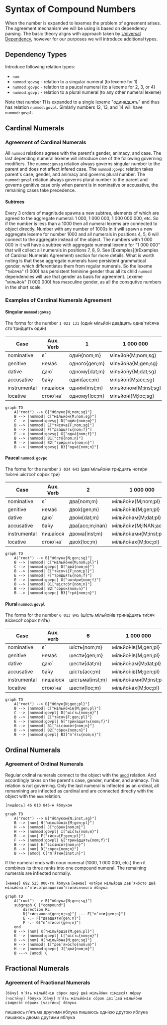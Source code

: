 # Syntax of Compound Numbers

When the number is expanded to lexemes the problem of agreement arises. The agreement mechanism we will be using is based on dependency parsing. The basic theory aligns with approach taken by [Universal Dependency](https://universaldependencies.org/u/dep/nummod.html), however for our purposes we will introduce additional types.

## Dependency Types

Introduce following relation types:

- `num`
- `nummod:govsg` - relation to a singular numeral (to lexeme for 1)
- `nummod:govpc` - relation to a paucal numeral (to a lexeme for 2, 3, or 4)
- `nummod:govpl` - relation to a plural numeral (to any other numeral lexeme)

Note that number 11 is expanded to a single lexeme "одина́дцять" and thus has relation `nummod:govpl`. Simlarly numbers 12, 13, and 14 will have `nummod:govpl`.

## Cardinal Numerals

### Agreement of Cardinal Numerals

All `nummod` relations agrees with the parent's gender, animacy, and case. The last depending numeral lexeme will introduce one of the following governing modifiers.
The `nummod:govsg` relation always governs singular number to the parent and does not affect infered case.
The `nummod:govpc` relation takes parent's case, gender, and animacy and governs plural number.
The `nummod:govpl` relation always governs plural number to the parent and governs genitive case only when parent is in nominative or accusative, the remaining cases take precedence.

#### Subtrees

Every 3 orders of magnitude spawns a new subtree, elements of which are agreed to the aggregate numeral: 1 000, 1 000 000, 1 000 000 000, etc.
So if the number is less than a 1000 then all numeral lexems are connected to object directly. Number with any number of 1000s in it will spawn a new aggregate lexeme for number 1000 and all numerals in positions 4, 5, 6 will connect to the aggregate instead of the object. The numbers with 1 000 000 in it will have a subtree with aggregate numeral lexeme for "1 000 000" that will collect all numerals in positions 7, 8, 9. See [Examples](#Examples of Cardinal Numerals Agreement) section for more details.
What is worth noting is that these aggregate numerals have persistent grammatical gender, which differentiates them from regular numerals. So the lexeme "ти́сяча" (1 000) has persistent feminine gender thus all its child `nummod` dependencies will use that gender as basis for agreement. Lexeme "мільйо́н" (1 000 000) has masculine gender, as all the consqutive numbers in the short scale.

### Examples of Cardinal Numerals Agreement

#### Singular `nummod:govsg`

The forms for the number `1 021 131` (оди́н мільйо́н два́дцять одна́ ти́сяча сто́ три́дцять оди́н)

| Case | Aux. Verb | 1 | 1 000 000 | 20 | 1 | 1000 | 100 | 30 | 1 | Obj. |
|---|---|---|---|---|---|---|---|---|---|---|
| nominative | є́ | оди́н{nom;m} | мільйо́н{M;nom;sg} | два́дцять{nom;f} | одна́{nom;f} | ти́сяча{F;nom;sg} | сто́{nom;n} | три́дцять{nom;n} | одне́{nom;n} | я́блуко{N;nom;sg} |
| genitive | нема́є | одного́{gen;m} | мільйо́на{M;gen;sg} | двадцяти́{gen;f} | одніє́ї{gen;f} | ти́сячі{F;gen;sg} | ста́{gen;n} | тридцяти́{gen;n} | одного́{gen;n} | я́блука{N;gen;sg} |
| dative | даю́ | одному́{dat;m} | мільйо́ну{M;dat;sg} | двадцяти́{dat;f} | одні́й{dat;f} | ти́сячі{F;dat;sg} | ста́{dat;n} | тридцяти́{dat;n} | одному́{dat;n} | я́блуку{N;dat;sg} |
| accusative | ба́чу | оди́н{acc;m} | мільйо́н{M;acc;sg} | два́дцять{acc;f} | одну́{acc;f} | ти́сячу{F;acc;sg} | сто́{acc;n} | три́дцять{acc;n} | одне́{acc;n} | я́блуко{N;acc;sg} |
| instrumental | пиша́юся | одни́м{inst;m} | мільйо́ном{M;inst;sg} | двадцятьма́{inst;f} | одніє́ю{inst;f} | ти́сячею{F;inst;sg} | ста́{inst;n} | тридцятьма́{inst;n} | одни́м{inst;n} | я́блуком{N;inst;sg} |
| locative | стою́ на́ | одному́{loc;m} | мільйо́ні{M;loc;sg} | двадцяти́{loc;f} | одні́й{loc;f} | ти́сячі{F;loc;sg} | ста́{loc;n} | тридцяти́{loc;n} | одному́{loc;n} | я́блуку{N;loc;sg} |

```mermaid
graph TD
    A("root") --> B["я́блуко{N;nom;sg}"]
    B --> |nummod| C["мільйо́н{M;nom;sg}"]
    C --> |nummod:govsg| D["оди́н{nom;m}"]
    B --> |nummod| E["ти́сяча{F;nom;sg}"]
    E --> |nummod| F["два́дцять{nom;f}"]
    E --> |nummod:govsg| G["одна́{nom;f}"]
    B --> |nummod| B1["сто́{nom;n}"]
    B --> |nummod| B2["три́дцять{nom;n}"]
    B --> |nummod:govsg| B3["одне́{nom;n}"]
```

#### Paucal `nummod:govpc`

The forms for the number `2 034 643` (два́ мільйо́ни три́дцять чоти́ри ти́сячі шістсо́т со́рок три́)

| Case | Aux. Verb | 2 | 1 000 000 | 30 | 4 | 1000 | 600 | 40 | 3 | Obj. |
|---|---|---|---|---|---|---|---|---|---|---|
| nominative | є́ | два́{nom;m} | мільйо́ни{M;nom;pl} | три́дцять{nom;f} | чоти́ри{nom;f} | ти́сячі{F;nom;pl} | шістсо́т{nom;n} | со́рок{nom;n} | три́{nom;n} | я́блука{N;gen;sg} |
| genitive | нема́є | дво́х{gen;m} | мільйо́нів{M;gen;pl} | тридцяти́{gen;f} | чотирьо́х{gen;f} | ти́сяч{F;gen;pl} | шестисо́т{gen;n} | сорока́{gen;n} | трьо́х{gen;n} | я́блук{N;gen;pl} |
| dative | даю́ | дво́м{dat;m} | мільйо́нам{M;dat;pl} | тридцяти́{dat;f} | чотирьо́м{dat;f} | ти́сячам{F;dat;pl} | шестиста́м{dat;n} | сорока́{dat;n} | трьо́м{dat;n} | я́блукам{N;dat;pl} |
| accusative | ба́чу | два́{acc;m;inan} | мільйо́ни{M;INAN;acc;pl} | три́дцять{acc;f;inan} | чоти́ри{acc;f;inan} | ти́сячі{F;INAN;acc;pl} | шістсо́т{acc;n;inan} | со́рок{acc;n;inan} | три́{acc;n;inan} | я́блука{N;gen;pl} |
| instrumental | пиша́юся | двома́{inst;m} | мільйо́нами{M;inst;pl} | тридцятьма́{inst;f} | чотирма́{inst;f} | ти́сячами{F;inst;pl} | шістьмаста́ми{inst;n} | сорока́{inst;n} | трьома́{inst;n} | я́блуками{N;acc;pl} |
| locative | стою́ на́ | дво́х{loc;m} | мільйо́нах{M;loc;pl} | тридцяти́{loc;f} | чотирьо́х{loc;f} | ти́сячах{F;loc;pl} | шестиста́х{loc;n} | сорока́{loc;n} | трьо́х{loc;n} | я́блуках{N;loc;pl} |

```mermaid
graph TD
    A("root") --> B["я́блука{N;gen;sg}"]
    B --> |nummod| C["мільйо́ни{M;nom;pl}"]
    C --> |nummod:govpc| D["два́{nom;m}"]
    B --> |nummod| E["ти́сячі{F;nom;pl}"]
    E --> |nummod| F["три́дцять{nom;f}"]
    E --> |nummod:govpc| G["чоти́ри{nom;f}"]
    B --> |nummod| B1["шістсо́т{nom;n}"]
    B --> |nummod| B2["со́рок{nom;n}"]
    B --> |nummod:govpc| B3["три́{nom;n}"]
```

#### Plural `nummod:govpl`

The forms for the number `6 013 845` (ші́сть мільйо́нів трина́дцять ти́сяч вісімсо́т со́рок пʼя́ть)

| Case | Aux. verb | 6 | 1 000 000 | 13 | 1000 | 800 | 40 | 5 | Obj. |
|---|---|---|---|---|---|---|---|---|---|
| nominative | є́ | ші́сть{nom;m} | мільйо́нів{M;gen;pl} | трина́дцять{nom;f} | ти́сяч{F;gen;pl} | вісімсо́т{nomn;n} | со́рок{nom;n} | пʼя́ть{nom;n} | я́блук{N;gen;pl} |
| genitive | нема́є | шести́{gen;m} | мільйо́нів{M;gen;pl} | тринадцяти́{gen;f} | ти́сяч{F;gen;pl} | восьмисо́т{gen;n} | сорока́{gen;n} | пʼяти́{gen;n} | я́блук{N;gen;pl} |
| dative | даю́ | шести́{dat;m} | мільйо́нам{M;dat;pl} | тринадцяти́{dat;f} | ти́сячам{F;dat;pl} | восьмиста́м{dat;n} | сорока́{dat;n} | пʼяти́{dat;n} | я́блукам{N;dat;pl} |
| accusative | ба́чу | ші́сть{acc;m} | мільйо́нів{M;gen;pl} | трина́дцять{acc;f} | ти́сяч{F;gen;pl} | вісімсо́т{acc;n} | со́рок{acc;n} | пʼя́ть{acc;n} | я́блук{N;gen;pl} |
| instrumental | пиша́юся | шістьма́{inst;m} | мільйо́нами{M;inst;pl} | тринадцятьма́{inst;f} | ти́сячами{F;inst;pl} | вісьмаста́ми{inst;n} | сорока́{inst;n} | пʼятьма́{inst;n} | я́блуками{N;inst;pl} |
| locative | стою́ на́ | шести́{loc;m} | мільйо́нах{M;loc;pl} | тринадцяти́{loc;f} | ти́сячах{F;loc;pl} | восьмиста́х{loc;n} | сорока́{loc;n} | пʼяти́{loc;n} | я́блуках{N;loc;pl} |

```mermaid
graph TD
    A("root") --> B["я́блук{N;gen;pl}"]
    B --> |nummod| C["мільйо́нів{M;gen;pl}"]
    C --> |nummod:govpl| D["ші́сть{nom;m}"]
    B --> |nummod| E["ти́сяч{F;gen;pl}"]
    E --> |nummod:govpl| G["трина́дцять{nom;f}"]
    B --> |nummod| B1["вісімсо́т{nom;n}"]
    B --> |nummod| B2["со́рок{nom;n}"]
    B --> |nummod:govpl| B3["пʼя́ть{nom;n}"]
```

## Ordinal Numerals

### Agreement of Ordinal Numerals

Regular ordinal numerals connect to the object with the [`amod`](https://universaldependencies.org/u/dep/amod.html) relation. And accordingly takes on the parent's case, gender, number, and animacy. This relation is not governing. Only the last numeral is inflected as an ordinal, all remamining are inflected as cardinal and are connected directly with the object with the `num` relation.

`[пиша́юсь] 46 013 845-м я́блуком`

```mermaid
graph TD
    A("root") --> B["я́блуком{N;inst;sg}"]
    B --> |num| H["мільйо́нів{M;gen;pl}"]
    H --> |nummod| J["со́рок{nom;m}"]
    H --> |nummod:govpl| I["ші́сть{nom;m}"]
    B --> |num| F["ти́сяч{F;gen;pl}"]
    F --> |nummod:govpl| G["трина́дцять{nom;f}"]
    B --> |num| E["вісімсо́т{nom;n}"]
    B --> |num| D["со́рок{nom;n}"]
    B --> |amod| C["пʼя́тим{inst;n}"]
```

If the numeral ends with noun numeral (1000, 1 000 000, etc.) then it combines its three ranks into one compound numeral. The remaining numerals are inflected normally.

`[немає] 692 525 000-го я́блука`
`[немає] чоти́ри мілья́рда девʼяно́сто два́ мільйо́на пʼятисотдвадцятипʼятити́сячного я́блука`

```mermaid
graph TD
    A("root") --> B["я́блука{N;gen;sg}"]
    subgraph C ["compound"]
        direction RL
        D["ти́сячного{gen;n;sg}"] -.- E["пʼяти{gen;n}"]
        E -.- F["двадцяти{gen;n}"]
        F -.- G["пʼятисот{gen;n}"]
    end
    B --> |num| K["мілья́рдів{M;gen;pl}"]
    K --> |nummod:govpl| L["ші́сть{nom;m}"]
    B --> |num| H["мільйо́на{M;gen;sg}"]
    H --> |nummod| I["девʼяно́сто{nom;m}"]
    H --> |nummod:govpc| J["два́{nom;m}"]
    B ---> |amod| C
```

## Fractional Numerals

### Agreement of Fractional Numerals

`[ба́чу] пʼя́ть мільйо́нів со́рок одну́ два́ мільйо́ни сімдеся́т пе́ршу [части́ну] я́блука`
`[ба́чу] пʼя́ть мільйо́нів со́рок дві́ два́ мільйо́ни сімдеся́т пе́рших [части́ни] я́блука`

пишаюсь пʼятьма другими яблука
пишаюсь однією другою яблука
пишаюсь двома другими яблука
